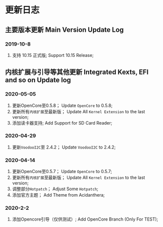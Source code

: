 # 更新日志

## 主要版本更新 Main Version Update Log 
### 2019-10-8

1. 支持 10.15 正式版; Support 10.15 Release;

## 内核扩展与引导等其他更新 Integrated Kexts, EFI and so on Update log

### 2020-05-05

1. 更新OpenCore至0.5.8；
   Update `OpenCore` to 0.5.8;
1. 更新所有`内核扩展`至最新版；
   Update All `Kernel Extension` to the last version;
1. 添加读卡器支持;
   Add Support for SD Card Reader;

### 2020-04-29

1. 更新`VoodooI2C`至 2.4.2；
   Update `VoodooI2C` to 2.4.2;
 
### 2020-04-14

1. 更新OpenCore至0.5.7；
   Update `OpenCore` to 0.5.7;
3. 更新所有`内核扩展`至最新版；
   Update All `Kernel Extension` to the last version;
4. 调整部分`Hotpatch`；
   Adjust Some `Hotpatch`;
5. 添加官方主题；
   Add Theme from Acidanthera;

### 2020-2-2
1. 添加Opencore引导（仅供测试）;
   Add OpenCore Branch (Only For TEST);